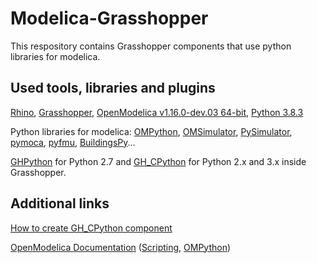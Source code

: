 # Modelica-Grasshopper
This respository contains Grasshopper components that use python libraries for modelica.

## Used tools, libraries and plugins
[Rhino](https://www.rhino3d.com/download), 
[Grasshopper](https://www.grasshopper3d.com/), 
[OpenModelica v1.16.0-dev.03 64-bit](https://openmodelica.org/download/download-windows), 
[Python 3.8.3](https://www.python.org/downloads/)


Python libraries for modelica: 
[OMPython](https://github.com/OpenModelica/OMPython), [OMSimulator](https://github.com/OpenModelica/OMSimulator), [PySimulator](https://github.com/PySimulator/PySimulator), [pymoca](https://github.com/pymoca/pymoca), [pyfmu](https://github.com/INTO-CPS-Association/pyfmu), [BuildingsPy](https://github.com/lbl-srg/BuildingsPy)...

[GHPython](https://www.food4rhino.com/app/ghpython) for Python 2.7 and [GH_CPython](https://www.food4rhino.com/app/ghcpython) for Python 2.x and 3.x inside Grasshopper.


## Additional links 
[How to create GH_CPython component](https://github.com/MahmoudAbdelRahman/GH_CPython/wiki/02--First-GH_CPython-plugin)

[OpenModelica Documentation](https://openmodelica.org/useresresources/userdocumentation) ([Scripting](https://build.openmodelica.org/Documentation/OpenModelica.Scripting.html),
[OMPython](https://openmodelica.org/doc/OpenModelicaUsersGuide/latest/ompython.html))
